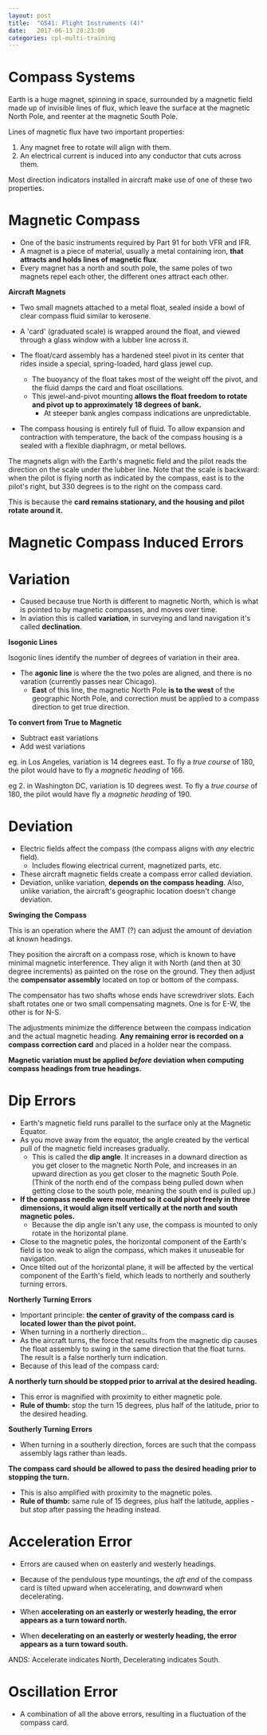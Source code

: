 ```yaml
---
layout: post
title:  "GS41: Flight Instruments (4)"
date:   2017-06-13 20:23:00
categories: cpl-multi-training
---
```


# Compass Systems

Earth is a huge magnet, spinning in space, surrounded by a magnetic field
made up of invisible lines of flux, which leave the surface at the magnetic
North Pole, and reenter at the magnetic South Pole.

Lines of magnetic flux have two important properties:

 1. Any magnet free to rotate will align with them.
 2. An electrical current is induced into any conductor that cuts across
    them.

Most direction indicators installed in aircraft make use of one of these
two properties.

# Magnetic Compass

 * One of the basic instruments required by Part 91 for both VFR and IFR.
 * A magnet is a piece of material, usually a metal containing iron,
   **that attracts and holds lines of magnetic flux**.
 * Every magnet has a north and south pole, the same poles of two
   magnets repel each other, the different ones attract each other.

**Aircraft Magnets**

 * Two small magnets attached to a metal float, sealed inside a bowl of
   clear compass fluid similar to kerosene.
 * A 'card' (graduated scale) is wrapped around the float, and viewed
   through a glass window with a lubber line across it.
 * The float/card assembly has a hardened steel pivot in its center that
   rides inside a special, spring-loaded, hard glass jewel cup.
    * The buoyancy of the float takes most of the weight off the pivot,
      and the fluid damps the card and float oscillations.
    * This jewel-and-pivot mounting **allows the float freedom to rotate
      and pivot up to approximately 18 degrees of bank.**
       * At steeper bank angles compass indications are unpredictable.

 * The compass housing is entirely full of fluid. To allow expansion
   and contraction with temperature, the back of the compass housing
   is a sealed with a flexible diaphragm, or metal bellows.

The magnets align with the Earth's magnetic field and the pilot reads
the direction on the scale under the lubber line. Note that the scale
is backward: when the pilot is flying north as indicated by the
compass, east is to the pilot's right, but 330 degrees is to the right
on the compass card.

This is because the **card remains stationary, and the housing and pilot
rotate around it.**

# Magnetic Compass Induced Errors

# Variation

 * Caused because true North is different to magnetic North, which is what
   is pointed to by magnetic compasses, and moves over time.
 * In aviation this is called **variation**, in surveying and land
   navigation it's called **declination**.

**Isogonic Lines**

Isogonic lines identify the number of degrees of variation in their area.

 * The **agonic line** is where the the two poles are aligned, and there
   is no varation (currently passes near Chicago).
    * **East** of this line, the magnetic North Pole **is to the west**
      of the geographic North Pole, and correction must be applied to a
      compass direction to get true direction.

**To convert from True to Magnetic**

 * Subtract east variations
 * Add west variations

eg. in Los Angeles, variation is 14 degrees east. To fly a *true course*
of 180, the pilot would have to fly a *magnetic heading* of 166.

eg 2. in Washington DC, variation is 10 degrees west. To fly a
*true course* of 180, the pilot would have fly a *magnetic heading* of
190.

# Deviation

 * Electric fields affect the compass (the compass aligns with *any*
   electric field).
    * Includes flowing electrical current, magnetized parts, etc.
 * These aircraft magnetic fields create a compass error called
   deviation.
 * Deviation, unlike variation, **depends on the compass heading**.
   Also, unlike variation, the aircraft's geographic location doesn't
   change deviation.

**Swinging the Compass**

This is an operation where the AMT (?) can adjust the amount of
deviation at known headings.

They position the aircraft on a compass rose, which is known to have
minimal magnetic interference. They align it with North (and then at
30 degree increments) as painted on the rose on the ground. They then
adjust the **compensator assembly** located on top or bottom of the
compass.

The compensator has two shafts whose ends have screwdriver slots. Each
shaft rotates one or two small compensating magnets. One is for E-W,
the other is for N-S.

The adjustments minimize the difference between the compass indication
and the actual magnetic heading. **Any remaining error is recorded on
a compass correction card** and placed in a holder near the compass.

**Magnetic variation must be applied *before* deviation when computing
compass headings from true headings.**

# Dip Errors

 * Earth's magnetic field runs parallel to the surface only at the
   Magnetic Equator.
 * As you move away from the equator, the angle created by the vertical
   pull of the magnetic field increases gradually.
    * This is called the **dip angle**. It increases in a downard
      direction as you get closer to the magnetic North Pole, and
      increases in an upward direction as you get closer to the
      magnetic South Pole. (Think of the north end of the compass
      being pulled down when getting close to the south pole, meaning
      the south end is pulled up.)
 * **If the compass needle were mounted so it could pivot freely in
   three dimensions, it would align itself vertically at the north
   and south magnetic poles.**
    * Because the dip angle isn't any use, the compass is mounted to
      only rotate in the horizontal plane.
 * Close to the magnetic poles, the horizontal component of the Earth's
   field is too weak to align the compass, which makes it unuseable
   for navigation.
 * Once tilted out of the horizontal plane, it will be affected by
   the vertical component of the Earth's field, which leads to
   northerly and southerly turning errors.

**Northerly Turning Errors**

 * Important principle: **the center of gravity of the compass card is
   located lower than the pivot point.**
 * When turning in a northerly direction...
 * As the aircraft turns, the force that results from the magnetic dip
   causes the float assembly to swing in the same direction that the
   float turns. The result is a false northerly turn indication.
 * Because of this lead of the compass card:

**A northerly turn should be stopped prior to arrival at the desired
heading.**

 * This error is magnified with proximity to either magnetic pole.
 * **Rule of thumb:** stop the turn 15 degrees, plus half of the
   latitude, prior to the desired heading.

**Southerly Turning Errors**

 * When turning in a southerly direction, forces are such that the
   compass assembly lags rather than leads.

**The compass card should be allowed to pass the desired heading prior
to stopping the turn.**

 * This is also amplified with proximity to the magnetic poles.
 * **Rule of thumb:** same rule of 15 degrees, plus half the
   latitude, applies - but stop after passing the heading instead.

# Acceleration Error

 * Errors are caused when on easterly and westerly headings.
 * Because of the pendulous type mountings, the *aft end* of the
   compass card is tilted upward when accelerating, and downward
   when decelerating.

 * When **accelerating on an easterly or westerly heading, the
   error appears as a turn toward north.**
 * When **decelerating on an easterly or westerly heading, the
   error appears as a turn toward south.**

ANDS: Accelerate indicates North, Decelerating indicates South.

# Oscillation Error

 * A combination of all the above errors, resulting in a fluctuation
   of the compass card.
